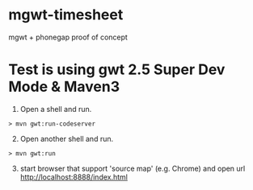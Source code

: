 mgwt-timesheet
==============

mgwt + phonegap proof of concept 


Test is using gwt 2.5 Super Dev Mode & Maven3
=============================================

 1. Open a shell and run.

  ```
  > mvn gwt:run-codeserver
  ```

 2. Open another shell and run.

  ```
  > mvn gwt:run
  ```

 3. start browser that support 'source map' (e.g. Chrome) and open url [http://localhost:8888/index.html](http://localhost:8888/index.html)

